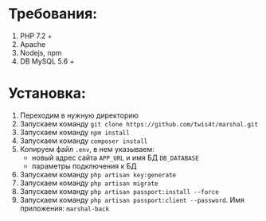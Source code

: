 # Требования:
1. PHP 7.2 + 
2. Apache
3. Nodejs, npm
4. DB MySQL 5.6 +

# Установка:
1. Переходим в нужную директорию
2. Запускаем команду  `git clone https://github.com/twis4t/marshal.git`
3. Запускаем команду `npm install`
4. Запускаем команду `composer install`
5. Копируем файл `.env`, в нем указываем:
	- новый адрес сайта `APP_URL` и имя БД `DB_DATABASE`
    - параметры подключения к БД	
6. Запускаем команду `php artisan key:generate`
7. Запускаем команду `php artisan migrate`
8. Запускаем команду `php artisan passport:install --force`
9. Запускаем команду `php artisan passport:client --password`. Имя приложения: `marshal-back`